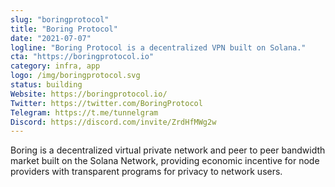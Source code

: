 ```yaml
---
slug: "boringprotocol"
title: "Boring Protocol"
date: "2021-07-07"
logline: "Boring Protocol is a decentralized VPN built on Solana."
cta: "https://boringprotocol.io"
category: infra, app
logo: /img/boringprotocol.svg
status: building
Website: https://boringprotocol.io/
Twitter: https://twitter.com/BoringProtocol
Telegram: https://t.me/tunnelgram
Discord: https://discord.com/invite/ZrdHfMWg2w
---
```


Boring is a decentralized virtual private network and peer to peer bandwidth market built on the Solana Network, providing economic incentive for node providers with transparent programs for privacy to network users.
